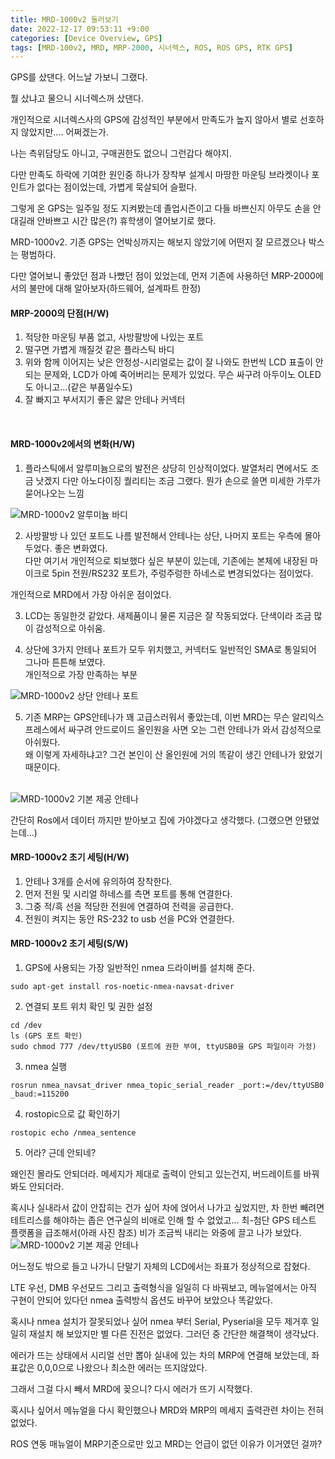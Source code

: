 ```yaml
---
title: MRD-1000v2 둘러보기
date: 2022-12-17 09:53:11 +9:00
categories: [Device Overview, GPS]
tags: [MRD-100v2, MRD, MRP-2000, 시너렉스, ROS, ROS GPS, RTK GPS]
---
```


GPS를 샀댄다. 어느날 가보니 그랬다.

뭘 샀냐고 물으니 시너렉스꺼 샀댄다.

개인적으로 시너렉스사의 GPS에 감성적인 부분에서 만족도가 높지 않아서 별로 선호하지 않았지만.... 어쩌겠는가.

나는 측위담당도 아니고, 구매권한도 없으니 그런갑다 해야지.

다만 만족도 하락에 기여한 원인중 하나가 장착부 설계시 마땅한 마운팅 브라켓이나 포인트가 없다는 점이었는데, 가볍게 묵살되어 슬펐다.

그렇게 온 GPS는 일주일 정도 지켜봤는데 졸업시즌이고 다들 바쁘신지 아무도 손을 안대길래 안바쁘고 시간 많은(?) 휴학생이 열어보기로 했다.

MRD-1000v2. 기존 GPS는 언박싱까지는 해보지 않았기에 어떤지 잘 모르겠으나 박스는 평범하다.

다만 열어보니 좋았던 점과 나빴던 점이 있었는데, 먼저 기존에 사용하던 MRP-2000에서의 불만에 대해 알아보자(하드웨어, 설계파트 한정)
<br>
<h4>MRP-2000의 단점(H/W)</h4>

1. 적당한 마운팅 부품 없고, 사방팔방에 나있는 포트
2. 떨구면 가볍게 깨질것 같은 플라스틱 바디
3. 위와 함께 이어지는 낮은 안정성-시리얼로는 값이 잘 나와도 한번씩 LCD 표출이 안되는 문제와, LCD가 아예 죽어버리는 문제가 있었다. 무슨 싸구려 아두이노 OLED도 아니고...(같은 부품일수도)
4. 잘 빠지고 부서지기 좋은 얇은 안테나 커넥터

<br>
<h4>MRD-1000v2에서의 변화(H/W)</h4>

1. 플라스틱에서 알루미늄으로의 발전은 상당히 인상적이었다. 발열처리 면에서도 조금 낫겠지
다만 아노다이징 퀄리티는 조금 그랬다. 뭔가 손으로 쓸면 미세한 가루가 묻어나오는 느낌<br>
<img src="/assets/img/MRD/MRD_1.jpg" alt="MRD-1000v2 알루미늄 바디">

2. 사방팔방 나 있던 포트도 나름 발전해서 안테나는 상단, 나머지 포트는 우측에 몰아 두었다.
좋은 변화였다.<br>
다만 여기서 개인적으로 퇴보했다 싶은 부분이 있는데, 기존에는 본체에 내장된 마이크로 5pin 전원/RS232 포트가, 주렁주렁한 하네스로 변경되었다는 점이었다.

개인적으로 MRD에서 가장 아쉬운 점이었다.

3. LCD는 동일한것 같았다.
새제품이니 물론 지금은 잘 작동되었다. 단색이라 조금 많이 감성적으로 아쉬움.

4. 상단에 3가지 안테나 포트가 모두 위치했고, 커넥터도 일반적인 SMA로 통일되어 그나마 튼튼해 보였다.<br>
개인적으로 가장 만족하는 부분
<img src="/assets/img/MRD/MRD_3.jpg" alt="MRD-1000v2 상단 안테나 포트">

5. 기존 MRP는 GPS안테나가 꽤 고급스러워서 좋았는데, 이번 MRD는 무슨 알리익스프레스에서 싸구려 안드로이드 올인원을 사면 오는 그런 안테나가 와서 감성적으로 아쉬웠다.<br>
왜 이렇게 자세하냐고? 그건 본인이 산 올인원에 거의 똑같이 생긴 안테나가 왔었기 때문이다.
<br>

<img src="/assets/img/MRD/MRD_2.jpg" alt="MRD-1000v2 기본 제공 안테나">

간단히 Ros에서 데이터 까지만 받아보고 집에 가야겠다고 생각했다. (그랬으면 안됐었는데...)

<h4>MRD-1000v2 초기 세팅(H/W)</h4>

1. 안테나 3개를 순서에 유의하여 장착한다.
2. 먼저 전원 및 시리얼 하네스를 측면 포트를 통해 연결한다.
3. 그중 적/흑 선을 적당한 전원에 연결하여 전력을 공급한다.
4. 전원이 켜지는 동안 RS-232 to usb 선을 PC와 연결한다.

<h4>MRD-1000v2 초기 세팅(S/W)</h4>

1. GPS에 사용되는 가장 일반적인 nmea 드라이버를 설치해 준다.

```
sudo apt-get install ros-noetic-nmea-navsat-driver
```

2. 연결되 포트 위치 확인 및 권한 설정

```
cd /dev
ls (GPS 포트 확인) 
sudo chmod 777 /dev/ttyUSB0 (포트에 권한 부여, ttyUSB0을 GPS 파일이라 가정)
```

3. nmea 실행

```
rosrun nmea_navsat_driver nmea_topic_serial_reader _port:=/dev/ttyUSB0 _baud:=115200
```

4. rostopic으로 값 확인하기

```
rostopic echo /nmea_sentence
```

5. 어라? 근데 안되네?

왜인진 몰라도 안되더라. 메세지가 제대로 출력이 안되고 있는건지, 버드레이트를 바꿔봐도 안되더라.

혹시나 실내라서 값이 안잡히는 건가 싶어 차에 얹어서 나가고 싶었지만, 차 한번 빼려면 테트리스를 해야하는 좁은 연구실의 비애로 인해 할 수 없었고... 최-첨단 GPS 테스트 플랫폼을 급조해서(아래 사진 참조) 비가 조금씩 내리는 와중에 끌고 나가 보았다.<br>
<img src="/assets/img/MRD/MRD_4.jpg" alt="MRD-1000v2 기본 제공 안테나">

어느정도 밖으로 들고 나가니 단말기 자체의 LCD에서는 좌표가 정상적으로 잡혔다.

LTE 우선, DMB 우선모드 그리고 출력형식을 일일히 다 바꿔보고, 메뉴얼에서는 아직 구현이 안되어 있다던 nmea 출력방식 옵션도 바꾸어 보았으나 똑같았다.

혹시나 nmea 설치가 잘못되었나 싶어 nmea 부터 Serial, Pyserial을 모두 제거후 일일히 재설치 해 보았지만 별 다른 진전은 없었다. 그러던 중 간단한 해결책이 생각났다.

에러가 뜨는 상태에서 시리얼 선만 뽑아 실내에 있는 차의 MRP에 연결해 보았는데, 좌표값은 0,0,0으로 나왔으나 최소한 에러는 뜨지않았다.

그래서 그걸 다시 빼서 MRD에 꽂으니? 다시 에러가 뜨기 시작했다.

혹시나 싶어서 메뉴얼을 다시 확인했으나 MRD와 MRP의 메세지 출력관련 차이는 전혀 없었다.

ROS 연동 매뉴얼이 MRP기준으로만 있고 MRD는 언급이 없던 이유가 이거였던 걸까?
